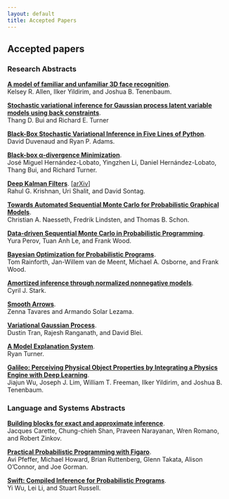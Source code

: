 ```yaml
---
layout: default
title: Accepted Papers
---
```


## Accepted papers

### Research Abstracts

**[A model of familiar and unfamiliar 3D face recognition](/pdf/nips2015_allen.pdf)**.  
Kelsey R. Allen, Ilker Yildirim, and Joshua B. Tenenbaum.

**[Stochastic variational inference for Gaussian process latent
variable models using back constraints](/pdf/gplvm_blackbox_final.pdf)**.  
Thang D. Bui and Richard E. Turner

**[Black-Box Stochastic Variational Inference in Five Lines of Python](/pdf/blackbox.pdf)**.  
David Duvenaud and Ryan P. Adams.

**[Black-box α-divergence Minimization](/pdf/nips2015_blackbox_alpha.pdf)**.   
José Miguel Hernández-Lobato, Yingzhen Li, Daniel Hernández-Lobato, Thang Bui, and Richard Turner.

**[Deep Kalman Filters](/pdf/dkf.pdf)**. [[arXiv](http://arxiv.org/abs/1511.05121)]  
Rahul G. Krishnan, Uri Shalit, and David Sontag.

**[Towards Automated Sequential Monte Carlo for Probabilistic Graphical Models](/pdf/smc4pgm.pdf)**.  
Christian A. Naesseth, Fredrik Lindsten, and Thomas B. Schon.

**[Data-driven Sequential Monte Carlo in Probabilistic Programming](/pdf/DDSMCinPP.pdf)**.  
Yura Perov, Tuan Anh Le, and Frank Wood.

**[Bayesian Optimization for Probabilistic Programs](/pdf/rainforth2015BOPP.pdf)**.  
Tom Rainforth, Jan-Willem van de Meent, Michael A. Osborne, and Frank Wood.
 
**[Amortized inference through normalized nonnegative models](/pdf/Amortized_inference_through_NNMs_Cyril_Stark.pdf)**.  
Cyril J. Stark.

**[Smooth Arrows](/pdf/nips2015blackbox_zenna.pdf)**.  
Zenna Tavares and Armando Solar Lezama.

**[Variational Gaussian Process](/pdf/nips2015_dustin.pdf)**.  
Dustin Tran, Rajesh Ranganath, and David Blei.

**[A Model Explanation System](/pdf/Turner2015_MES.pdf)**.  
Ryan Turner.

**[Galileo: Perceiving Physical Object Properties
by Integrating a Physics Engine with Deep Learning](/pdf/phys_nipsw.pdf)**.  
Jiajun Wu, Joseph J. Lim, William T. Freeman, Ilker Yildirim, and Joshua B. Tenenbaum.


### Language and Systems Abstracts

**[Building blocks for exact and approximate inference](/pdf/indiana.pdf)**.  
Jacques Carette, Chung-chieh Shan, Praveen Narayanan, Wren Romano, and Robert Zinkov.

**[Practical Probabilistic Programming with Figaro](/pdf/Figaro.pdf)**.  
Avi Pfeffer, Michael Howard, Brian Ruttenberg, Glenn Takata, Alison O’Connor, and Joe Gorman.

**[Swift: Compiled Inference for Probabilistic Programs](/pdf/swift_nips_ws.pdf)**.  
Yi Wu, Lei Li, and Stuart Russell.

